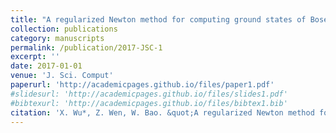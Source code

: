 ```yaml
---
title: "A regularized Newton method for computing ground states of Bose-Einstein condensates"
collection: publications
category: manuscripts
permalink: /publication/2017-JSC-1
excerpt: ''
date: 2017-01-01
venue: 'J. Sci. Comput'
paperurl: 'http://academicpages.github.io/files/paper1.pdf'
#slidesurl: 'http://academicpages.github.io/files/slides1.pdf'
#bibtexurl: 'http://academicpages.github.io/files/bibtex1.bib'
citation: 'X. Wu*, Z. Wen, W. Bao. &quot;A regularized Newton method for computing ground states of Bose-Einstein condensates.&quot; <i>J. Sci. Comput</i>. 73(1), 303-329, 2017.'
---
```



